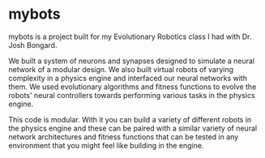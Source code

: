 # mybots

mybots is a project built for my Evolutionary Robotics class I had with Dr. Josh Bongard.

We built a system of neurons and synapses designed to simulate a neural network of a modular design.
We also built virtual robots of varying complexity in a physics engine and interfaced our neural networks with them.
We used evolutionary algorithms and fitness functions to evolve the robots' neural controllers towards performing various 
tasks in the physics engine.

This code is modular. With it you can build a variety of different robots in the physics engine and these can be paired with a similar variety
of neural network architectures and fitness functions that can be tested in any environment that you might feel like building in the engine.
